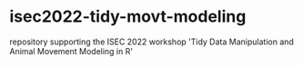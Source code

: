# isec2022-tidy-movt-modeling
repository supporting the ISEC 2022 workshop 'Tidy Data Manipulation and Animal Movement Modeling in R'
